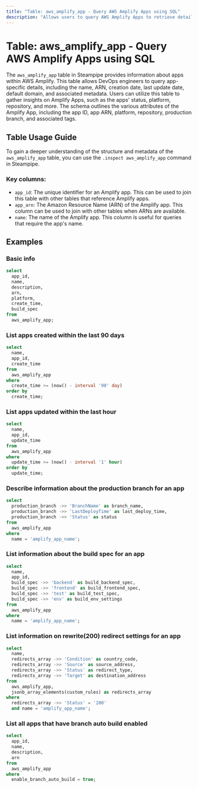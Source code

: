 ```yaml
---
title: "Table: aws_amplify_app - Query AWS Amplify Apps using SQL"
description: "Allows users to query AWS Amplify Apps to retrieve detailed information about each application, including its name, ARN, creation date, default domain, and more."
---
```


# Table: aws_amplify_app - Query AWS Amplify Apps using SQL

The `aws_amplify_app` table in Steampipe provides information about apps within AWS Amplify. This table allows DevOps engineers to query app-specific details, including the name, ARN, creation date, last update date, default domain, and associated metadata. Users can utilize this table to gather insights on Amplify Apps, such as the apps' status, platform, repository, and more. The schema outlines the various attributes of the Amplify App, including the app ID, app ARN, platform, repository, production branch, and associated tags.

## Table Usage Guide

To gain a deeper understanding of the structure and metadata of the `aws_amplify_app` table, you can use the `.inspect aws_amplify_app` command in Steampipe.

### Key columns:

- `app_id`: The unique identifier for an Amplify app. This can be used to join this table with other tables that reference Amplify apps.
- `app_arn`: The Amazon Resource Name (ARN) of the Amplify app. This column can be used to join with other tables when ARNs are available.
- `name`: The name of the Amplify app. This column is useful for queries that require the app's name.

## Examples

### Basic info

```sql
select
  app_id,
  name,
  description,
  arn,
  platform,
  create_time,
  build_spec
from
  aws_amplify_app;
```

### List apps created within the last 90 days

```sql
select
  name,
  app_id,
  create_time
from
  aws_amplify_app
where
  create_time >= (now() - interval '90' day)
order by
  create_time;
```

### List apps updated within the last hour

```sql
select
  name,
  app_id,
  update_time
from
  aws_amplify_app
where
  update_time >= (now() - interval '1' hour)
order by
  update_time;
```

### Describe information about the production branch for an app

```sql
select
  production_branch ->> 'BranchName' as branch_name,
  production_branch ->> 'LastDeployTime' as last_deploy_time,
  production_branch ->> 'Status' as status
from
  aws_amplify_app
where
  name = 'amplify_app_name';
```

### List information about the build spec for an app

```sql
select
  name,
  app_id,
  build_spec ->> 'backend' as build_backend_spec,
  build_spec ->> 'frontend' as build_frontend_spec,
  build_spec ->> 'test' as build_test_spec,
  build_spec ->> 'env' as build_env_settings
from
  aws_amplify_app
where
  name = 'amplify_app_name';
```

### List information on rewrite(200) redirect settings for an app

```sql
select
  name,
  redirects_array ->> 'Condition' as country_code,
  redirects_array ->> 'Source' as source_address,
  redirects_array ->> 'Status' as redirect_type,
  redirects_array ->> 'Target' as destination_address
from
  aws_amplify_app,
  jsonb_array_elements(custom_rules) as redirects_array
where
  redirects_array ->> 'Status' = '200'
  and name = 'amplify_app_name';
```

### List all apps that have branch auto build enabled

```sql
select
  app_id,
  name,
  description,
  arn
from
  aws_amplify_app
where
  enable_branch_auto_build = true;
```
